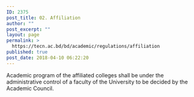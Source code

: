 ```yaml
---
ID: 2375
post_title: 02. Affiliation
author: ""
post_excerpt: ""
layout: page
permalink: >
  https://tecn.ac.bd/bd/academic/regulations/affiliation
published: true
post_date: 2018-04-10 06:22:20
---
```

Academic program of the affiliated colleges shall be under the administrative control of a faculty of the University to be decided by the Academic Council.